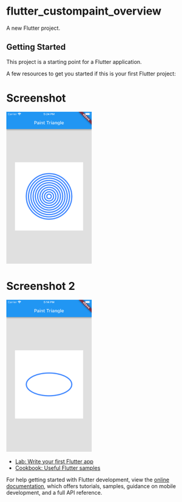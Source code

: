 # flutter_custompaint_overview

A new Flutter project.

## Getting Started

This project is a starting point for a Flutter application.

A few resources to get you started if this is your first Flutter project:





# Screenshot 

<img src="https://github.com/Mirzaazmath/flutter_custompaint_overview/blob/concentricCircle/assets/Screenshot.png" height="400">



# Screenshot 2

<img src="https://github.com/Mirzaazmath/flutter_custompaint_overview/blob/oval/assets/Screenshot2.png" height="400">

- [Lab: Write your first Flutter app](https://docs.flutter.dev/get-started/codelab)
- [Cookbook: Useful Flutter samples](https://docs.flutter.dev/cookbook)

For help getting started with Flutter development, view the
[online documentation](https://docs.flutter.dev/), which offers tutorials,
samples, guidance on mobile development, and a full API reference.
